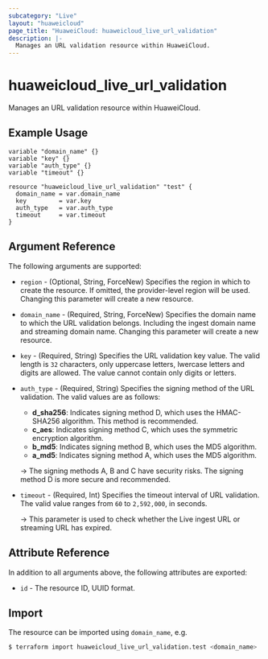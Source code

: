 ```yaml
---
subcategory: "Live"
layout: "huaweicloud"
page_title: "HuaweiCloud: huaweicloud_live_url_validation"
description: |-
  Manages an URL validation resource within HuaweiCloud.
---
```


# huaweicloud_live_url_validation

Manages an URL validation resource within HuaweiCloud.

## Example Usage

```hcl
variable "domain_name" {}
variable "key" {}
variable "auth_type" {}
variable "timeout" {}

resource "huaweicloud_live_url_validation" "test" {
  domain_name = var.domain_name
  key         = var.key
  auth_type   = var.auth_type
  timeout     = var.timeout
}
```

## Argument Reference

The following arguments are supported:

* `region` - (Optional, String, ForceNew) Specifies the region in which to create the resource.
  If omitted, the provider-level region will be used.
  Changing this parameter will create a new resource.

* `domain_name` - (Required, String, ForceNew) Specifies the domain name to which the URL validation belongs.
  Including the ingest domain name and streaming domain name.
  Changing this parameter will create a new resource.

* `key` - (Required, String) Specifies the URL validation key value.
  The valid length is `32` characters, only uppercase letters, lwercase letters and digits are allowed.
  The value cannot contain only digits or letters.

* `auth_type` - (Required, String) Specifies the signing method of the URL validation.
  The valid values are as follows:
  + **d_sha256**: Indicates signing method D, which uses the HMAC-SHA256 algorithm. This method is recommended.
  + **c_aes**: Indicates signing method C, which uses the symmetric encryption algorithm.
  + **b_md5**: Indicates signing method B, which uses the MD5 algorithm.
  + **a_md5**: Indicates signing method A, which uses the MD5 algorithm.

  -> The signing methods A, B and C have security risks. The signing method D is more secure and recommended.

* `timeout` - (Required, Int) Specifies the timeout interval of URL validation.
  The valid value ranges from `60` to `2,592,000`, in seconds.

  -> This parameter is used to check whether the Live ingest URL or streaming URL has expired.

## Attribute Reference

In addition to all arguments above, the following attributes are exported:

* `id` - The resource ID, UUID format.

## Import

The resource can be imported using `domain_name`, e.g.

```bash
$ terraform import huaweicloud_live_url_validation.test <domain_name>
```

